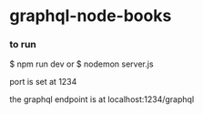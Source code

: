 # graphql-node-books

### to run
$ npm run dev 
or 
$ nodemon server.js

port is set at 1234

the graphql endpoint is at
localhost:1234/graphql

